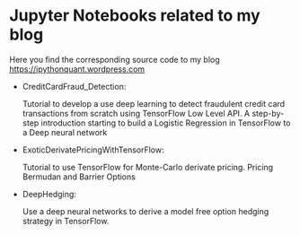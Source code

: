 # Jupyter Notebooks related to my blog

Here you find the corresponding source code to my blog https://ipythonquant.wordpress.com

- CreditCardFraud_Detection: 

	Tutorial to develop a use deep learning to detect fraudulent credit card transactions from scratch using TensorFlow  Low Level API. A step-by-step introduction starting to build a Logistic Regression in TensorFlow to a Deep neural network

- ExoticDerivatePricingWithTensorFlow:

	Tutorial to use TensorFlow for Monte-Carlo derivate pricing. Pricing Bermudan and Barrier Options

- DeepHedging:

	Use a deep neural networks to derive a model free option hedging strategy in TensorFlow.
 




